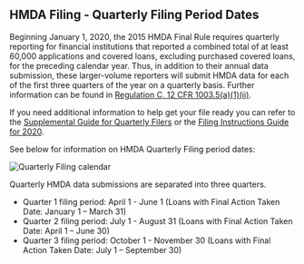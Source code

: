 ## HMDA Filing - Quarterly Filing Period Dates

Beginning January 1, 2020, the 2015 HMDA Final Rule requires quarterly reporting for financial institutions that reported a combined total of at least 60,000 applications and covered loans, excluding purchased covered loans, for the preceding calendar year. Thus, in addition to their annual data submission, these larger-volume reporters will submit HMDA data for each of the first three quarters of the year on a quarterly basis. Further information can be found in <a target="_blank" rel="noopener noreferrer" href="https://www.consumerfinance.gov/rules-policy/regulations/1003/5/#a-1-ii">Regulation C, 12 CFR 1003.5(a)(1)(ii)</a>.

If you need additional information to help get your file ready you can refer to the <a target="_blank" rel="noopener noreferrer" href="https://s3.amazonaws.com/cfpb-hmda-public/prod/help/supplemental-guide-for-quarterly-filers.pdf">Supplemental Guide for Quarterly Filers</a> or the <a target="_blank" rel="noopener noreferrer" href="https://s3.amazonaws.com/cfpb-hmda-public/prod/help/2020-hmda-fig.pdf">Filing Instructions Guide for 2020</a>.

See below for information on HMDA Quarterly Filing period dates:

![Quarterly Filing calendar](https://raw.githubusercontent.com/cfpb/hmda-frontend/master/src/documentation/markdown/images/quarterly_filing.png)

Quarterly HMDA data submissions are separated into three quarters.   

- Quarter 1 filing period: April 1 - June 1 (Loans with Final Action Taken Date: January 1 – March 31)
- Quarter 2 filing period: July 1 - August 31 (Loans with Final Action Taken Date: April 1 – June 30)
- Quarter 3 filing period: October 1 - November 30 (Loans with Final Action Taken Date: July 1 – September 30)
